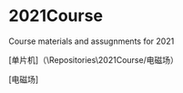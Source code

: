 # 2021Course
Course materials and assugnments for 2021

[单片机]（\Repositories\2021Course/电磁场）

[电磁场]

